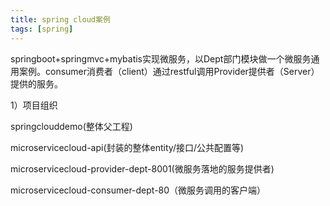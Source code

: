 ```yaml
---
title: spring cloud案例
tags: [spring]
---
```


springboot+springmvc+mybatis实现微服务，以Dept部门模块做一个微服务通用案例。consumer消费者（client）通过restful调用Provider提供者（Server）提供的服务。

1）项目组织

springclouddemo(整体父工程)

microservicecloud-api(封装的整体entity/接口/公共配置等)

microservicecloud-provider-dept-8001(微服务落地的服务提供者)

microservicecloud-consumer-dept-80（微服务调用的客户端）